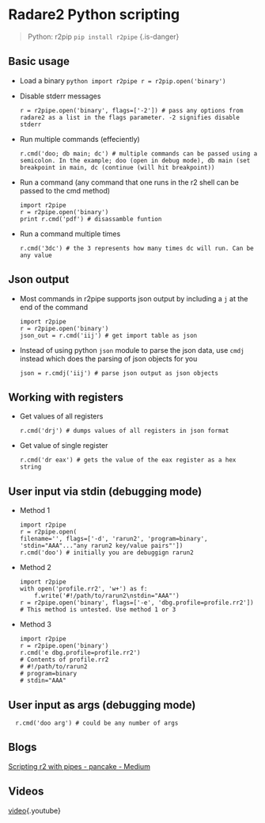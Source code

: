 <!-- TITLE: Radare 2 Python Scripting -->

# Radare2 Python scripting

> Python: r2pip `pip install r2pipe` {.is-danger}

## Basic usage
  - Load a binary
				```python
        import r2pipe
        r = r2pip.open('binary')
				```

  - Disable stderr messages

        r = r2pipe.open('binary', flags=['-2']) # pass any options from radare2 as a list in the flags parameter. -2 signifies disable stderr

  - Run multiple commands (effeciently)

        r.cmd('doo; db main; dc') # multiple commands can be passed using a semicolon. In the example; doo (open in debug mode), db main (set breakpoint in main, dc (continue (will hit breakpoint))

  - Run a command (any command that one runs in the r2 shell can be passed to the cmd method)

        import r2pipe
        r = r2pipe.open('binary')
        print r.cmd('pdf') # disassamble funtion 

  - Run a command multiple times

        r.cmd('3dc') # the 3 represents how many times dc will run. Can be any value

## Json output
  - Most commands in r2pipe supports json output by including a `j` at the end of the command

        import r2pipe
        r = r2pipe.open('binary')
        json_out = r.cmd('iij') # get import table as json

  - Instead of using python `json` module to parse the json data, use `cmdj` instead which does the parsing of json objects for you

        json = r.cmdj('iij') # parse json output as json objects

## Working with registers
  - Get values of all registers

        r.cmd('drj') # dumps values of all registers in json format

  - Get value of single register

        r.cmd('dr eax') # gets the value of the eax register as a hex string

## User input via stdin (debugging mode)
  - Method 1

        import r2pipe
        r = r2pipe.open(
        filename='', flags=['-d', 'rarun2', 'program=binary', 'stdin="AAA"..."any rarun2 key/value pairs"'])
        r.cmd('doo') # initially you are debuggign rarun2

  - Method 2

        import r2pipe
        with open('profile.rr2', 'w+') as f:
        	f.write('#!/path/to/rarun2\nstdin="AAA"')
        r = r2pipe.open('binary', flags=['-e', 'dbg.profile=profile.rr2'])
        # This method is untested. Use method 1 or 3

  - Method 3

        import r2pipe
        r = r2pipe.open('binary')
        r.cmd('e dbg.profile=profile.rr2')
        # Contents of profile.rr2
        # #!/path/to/rarun2
        # program=binary
        # stdin="AAA"

## User input as args (debugging mode)

      r.cmd('doo arg') # could be any number of args

## Blogs

  [Scripting r2 with pipes - pancake - Medium](https://medium.com/@trufae/scripting-r2-with-pipes-47a7e14c50aa)
	
## Videos
[video](https://www.youtube.com/watch?v=y69uIxU0eI8){.youtube}